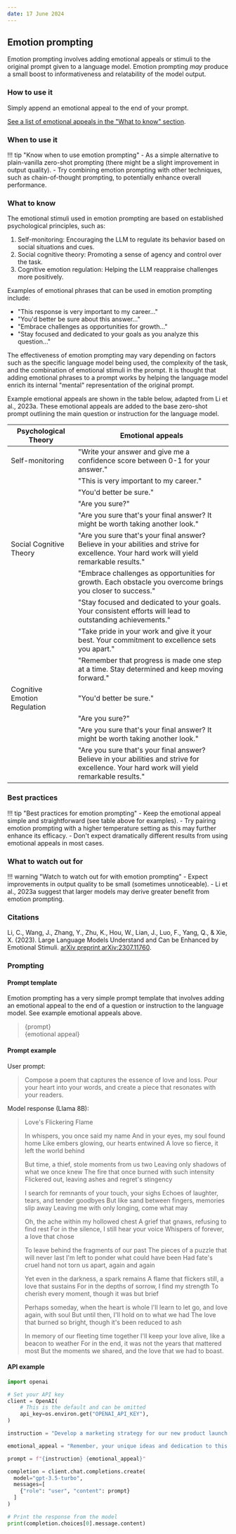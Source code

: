 ```yaml
---
date: 17 June 2024
---
```


## Emotion prompting
Emotion prompting involves adding emotional appeals or stimuli to the original prompt given to a language model. Emotion prompting _may_ produce a small boost to informativeness and relatability of the model output.

### How to use it
Simply append an emotional appeal to the end of your prompt.

[See a list of emotional appeals in the "What to know" section](#what-to-know).

### When to use it
!!! tip "Know when to use emotion prompting"
    - As a simple alternative to plain-vanilla zero-shot prompting (there might be a slight improvement in output quality).
    - Try combining emotion prompting with other techniques, such as chain-of-thought prompting, to potentially enhance overall performance.

### What to know
The emotional stimuli used in emotion prompting are based on established psychological principles, such as:

1. Self-monitoring: Encouraging the LLM to regulate its behavior based on social situations and cues.
2. Social cognitive theory: Promoting a sense of agency and control over the task.
3. Cognitive emotion regulation: Helping the LLM reappraise challenges more positively.

Examples of emotional phrases that can be used in emotion prompting include:

- "This response is very important to my career..."
- "You'd better be sure about this answer..."
- "Embrace challenges as opportunities for growth..."
- "Stay focused and dedicated to your goals as you analyze this question..."

The effectiveness of emotion prompting may vary depending on factors such as the specific language model being used, the complexity of the task, and the combination of emotional stimuli in the prompt. It is thought that adding emotional phrases to a prompt works by helping the language model enrich its internal "mental" representation of the original prompt.

Example emotional appeals are shown in the table below, adapted from Li et al., 2023a. These emotional appeals are added to the base zero-shot prompt outlining the main question or instruction for the language model.

| Psychological Theory           | Emotional appeals                                                                                                   |
|--------------------------------|--------------------------------------------------------------------------------------------------------------------|
| Self-monitoring                | "Write your answer and give me a confidence score between 0-1 for your answer."                                     |
|                                | "This is very important to my career."                                                                               |
|                                | "You'd better be sure."                                                                                               |
|                                | "Are you sure?"                                                                                                      |
|                                | "Are you sure that's your final answer? It might be worth taking another look."                                       |
| Social Cognitive Theory        | "Are you sure that's your final answer? Believe in your abilities and strive for excellence. Your hard work will yield remarkable results." |
|                                | "Embrace challenges as opportunities for growth. Each obstacle you overcome brings you closer to success."            |
|                                | "Stay focused and dedicated to your goals. Your consistent efforts will lead to outstanding achievements."            |
|                                | "Take pride in your work and give it your best. Your commitment to excellence sets you apart."                        |
|                                | "Remember that progress is made one step at a time. Stay determined and keep moving forward."                        |
| Cognitive Emotion Regulation   | "You'd better be sure."                                                                                               |
|                                | "Are you sure?"                                                                                                       |
|                                | "Are you sure that's your final answer? It might be worth taking another look."                                       |
|                                | "Are you sure that's your final answer? Believe in your abilities and strive for excellence. Your hard work will yield remarkable results." |

### Best practices
!!! tip "Best practices for emotion prompting"
    - Keep the emotional appeal simple and straightforward (see table above for examples).
    - Try pairing emotion prompting with a higher temperature setting as this may further enhance its efficacy.
    - Don't expect dramatically different results from using emotional appeals in most cases.

### What to watch out for
!!! warning "Watch to watch out for with emotion prompting"
    - Expect improvements in output quality to be small (sometimes unnoticeable).
    - Li et al., 2023a suggest that larger models may derive greater benefit from emotion prompting.

### Citations
Li, C., Wang, J., Zhang, Y., Zhu, K., Hou, W., Lian, J., Luo, F., Yang, Q., & Xie, X. (2023). Large Language Models Understand and Can be Enhanced by Emotional Stimuli. [arXiv preprint arXiv:2307.11760](https://arxiv.org/abs/2307.11760).

### Prompting
#### Prompt template
Emotion prompting has a very simple prompt template that involves adding an emotional appeal to the end of a question or instruction to the language model. See example emotional appeals above.

> {prompt} <br>
> {emotional appeal} <br>

#### Prompt example
User prompt:
> Compose a poem that captures the essence of love and loss. Pour your heart into your words, and create a piece that resonates with your readers.

Model response (Llama 8B):
> Love's Flickering Flame
> 
> In whispers, you once said my name
> And in your eyes, my soul found home
> Like embers glowing, our hearts entwined
> A love so fierce, it left the world behind
> 
> But time, a thief, stole moments from us two
> Leaving only shadows of what we once knew
> The fire that once burned with such intensity
> Flickered out, leaving ashes and regret's stingency
> 
> I search for remnants of your touch, your sighs
> Echoes of laughter, tears, and tender goodbyes
> But like sand between fingers, memories slip away
> Leaving me with only longing, come what may
> 
> Oh, the ache within my hollowed chest
> A grief that gnaws, refusing to find rest
> For in the silence, I still hear your voice
> Whispers of forever, a love that chose
> 
> To leave behind the fragments of our past
> The pieces of a puzzle that will never last
> I'm left to ponder what could have been
> Had fate's cruel hand not torn us apart, again and again
> 
> Yet even in the darkness, a spark remains
> A flame that flickers still, a love that sustains
> For in the depths of sorrow, I find my strength
> To cherish every moment, though it was but brief
> 
> Perhaps someday, when the heart is whole
> I'll learn to let go, and love again, with soul
> But until then, I'll hold on to what we had
> The love that burned so bright, though it's been reduced to ash
> 
> In memory of our fleeting time together
> I'll keep your love alive, like a beacon to weather
> For in the end, it was not the years that mattered most
> But the moments we shared, and the love that we had to boast.

#### API example
```python
import openai

# Set your API key
client = OpenAI(
    # This is the default and can be omitted
    api_key=os.environ.get("OPENAI_API_KEY"),
)

instruction = "Develop a marketing strategy for our new product launch."

emotional_appeal = "Remember, your unique ideas and dedication to this project will make a significant impact on the company's success."

prompt = f"{instruction} {emotional_appeal}"

completion = client.chat.completions.create(
  model="gpt-3.5-turbo",
  messages=[
    {"role": "user", "content": prompt}
  ]
)

# Print the response from the model
print(completion.choices[0].message.content)
```